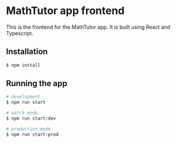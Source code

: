 # MathTutor app frontend

This is the frontend for the MathTutor app. It is built using React and Typescript.

## Installation

```bash
$ npm install
```

## Running the app

```bash
# development
$ npm run start

# watch mode
$ npm run start:dev

# production mode
$ npm run start:prod
```
